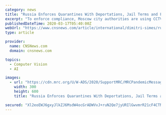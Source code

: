 ```yaml
---
category: news
title: "Russia Enforces Quarantines With Deportations, Jail Terms and Face Recognition Tech"
excerpt: "To enforce compliance, Moscow city authorities are using CCTV cameras equipped with facial surveillance technology to monitor individuals ordered to self-isolate. They are also carrying out daily raids in crowded places and at the residences of recent arrivals from China. “Police officers are conducting raids in hospitals, hostels ..."
publishedDateTime: 2020-03-17T05:40:00Z
webUrl: "https://www.cnsnews.com/article/international/dimitri-simes/russia-enforces-quarantines-deportations-jail-terms-and-face"
type: article

provider:
  name: CNSNews.com
  domain: cnsnews.com

topics:
  - Computer Vision
  - AI

images:
  - url: "https://cdn.mrc.org/U/W-ADS/2020/SupportMRC/MRCPandemicMessage_300x600.png"
    width: 300
    height: 600
    title: "Russia Enforces Quarantines With Deportations, Jail Terms and Face Recognition Tech"

secured: "Xl2eoEWJ6gxyJlkZJ6MsdW4ocGrADWVvJ+ruN2Qe7jyURIlGwvmrR21cF4CTNyF2TGRVRB363M7NFxqb6JhBUDuTPIeNo3wcjZ1TULkFFDFyiZXtD6QT+837QbMHEDOacFGuvDFZe7cUmRCTxNQQ2foPcODJVPfuQ22K7ZkBoYpK5p2tiYYCYHaRrTR5CnFScG2808CNJP8dOVcstOWj4HiaE36isrU0IQHwb975vkIK+cNWxsNa6viRnEcuy3fFcsr3zh+GxiNGrJyyaqU1p37qC1PrIChglML5i20sQeK5WxKb3vS/BP7jxifSJK+8;ja0vqlRzGuxvjWe5cGFbGQ=="
---
```


